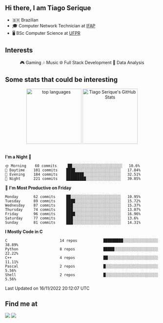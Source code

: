 
<h2> Hi there, I am Tiago Serique</h2>

<div>
	<ul>
		<li>🇧🇷 Brazilian</li>
		<li>🎓 Computer Network Technician at <a href="https://www.ifap.edu.br/">IFAP</a></li>
		<li>🖥️ BSc Computer Science at <a href="https://www.ufpr.br/portalufpr/">UFPR</a></li>
	</ul>
</div>


<h2>Interests</h2>

<div align="center">
	🎮 Gaming 🎶 Music 🌐 Full Stack Development 🎲 Data Analysis
</div>


<h2>Some stats that could be interesting</h2>

<div align="center">
	<img height="180em" src="https://github-readme-stats.vercel.app/api/top-langs/?layout=compact&theme=tokyonight&username=tiagoserique&langs_count=10&hide=makefile&exclude_repo=vim-mods" alt="top languages">
	<img height="180em" src="https://github-readme-stats.vercel.app/api?username=tiagoserique&count_private=true&show_icons=true&theme=tokyonight&include_all_commits=true" alt="Tiago Serique's GitHub Stats">
</div> 

<br>

<!--START_SECTION:waka-->
**I'm a Night 🦉** 

```text
🌞 Morning    60 commits     ██░░░░░░░░░░░░░░░░░░░░░░░   10.6% 
🌆 Daytime    101 commits    ████░░░░░░░░░░░░░░░░░░░░░   17.84% 
🌃 Evening    184 commits    ████████░░░░░░░░░░░░░░░░░   32.51% 
🌙 Night      221 commits    █████████░░░░░░░░░░░░░░░░   39.05%

```
📅 **I'm Most Productive on Friday** 

```text
Monday       62 commits     ██░░░░░░░░░░░░░░░░░░░░░░░   10.95% 
Tuesday      89 commits     ████░░░░░░░░░░░░░░░░░░░░░   15.72% 
Wednesday    87 commits     ███░░░░░░░░░░░░░░░░░░░░░░   15.37% 
Thursday     74 commits     ███░░░░░░░░░░░░░░░░░░░░░░   13.07% 
Friday       96 commits     ████░░░░░░░░░░░░░░░░░░░░░   16.96% 
Saturday     77 commits     ███░░░░░░░░░░░░░░░░░░░░░░   13.6% 
Sunday       81 commits     ███░░░░░░░░░░░░░░░░░░░░░░   14.31%

```


**I Mostly Code in C** 

```text
C                        14 repos            █████████░░░░░░░░░░░░░░░░   38.89% 
Python                   8 repos             █████░░░░░░░░░░░░░░░░░░░░   22.22% 
C++                      4 repos             ██░░░░░░░░░░░░░░░░░░░░░░░   11.11% 
Pascal                   2 repos             █░░░░░░░░░░░░░░░░░░░░░░░░   5.56% 
Shell                    2 repos             █░░░░░░░░░░░░░░░░░░░░░░░░   5.56%

```



 Last Updated on 16/11/2022 20:12:07 UTC
<!--END_SECTION:waka-->



<h2>Find me at</h2>

<div>
	<a href="https://www.linkedin.com/in/tiago-serique"><img src="https://img.shields.io/badge/LinkedIn-0077B5?style=for-the-badge&logo=linkedin&logoColor=white"></a>
	<a href="https://www.instagram.com/tecseit/"><img src="https://img.shields.io/badge/Instagram-E4405F?style=for-the-badge&logo=instagram&logoColor=white"></a>
</div>
